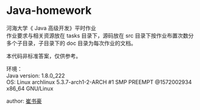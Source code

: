 # Java-homework

河海大学《 Java 高级开发》平时作业  
作业要求与相关资源放在 tasks 目录下，源码放在 src 目录下按作业布置次数分多个子目录，子目录下的 doc 目录为每次作业的文档。

本代码非标准答案，仅供参考。

环境：  
Java version: 1.8.0_222  
OS: Linux archlinux 5.3.7-arch1-2-ARCH #1 SMP PREEMPT @1572002934 x86_64 GNU/Linux

author: [崔书豪](https://www.github.com/cvuuhk)